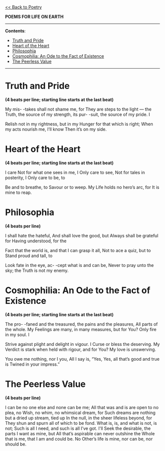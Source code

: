 [<< Back to Poetry](https://pranigopu.github.io/art/poetry)

**POEMS FOR LIFE ON EARTH**

---

**Contents**:

- [Truth and Pride](#truth-and-pride)
- [Heart of the Heart](#heart-of-the-heart)
- [Philosophia](#philosophia)
- [Cosmophilia: An Ode to the Fact of Existence](#cosmophilia-an-ode-to-the-fact-of-existence)
- [The Peerless Value](#the-peerless-value)

---

# Truth and Pride
**(4 beats per line; starting line starts at the last beat)**

My mis-
-takes shall not shame me, for
They are steps to the light — the
Truth, the source of my strength, its pur-
-suit, the source of my pride. I

Relish not in my rightness, but in my
Hunger for that which is right;
When my acts nourish me, I’ll know
Then it’s on my side.

# Heart of the Heart
**(4 beats per line; starting line starts at the last beat)**

I care
Not for what one sees in me, I
Only care to see,
Not for tales in posterity, I
Only care to be, to

Be and to breathe, to
Savour or to weep. My
Life holds no hero’s arc, for
It is mine to reap.

# Philosophia
**(4 beats per line)**

I shall hate the hateful,
And shall love the good, but
Always shall be grateful for
Having understood, for the

Fact that the world is, and that
I can grasp it all,
Not to ace a quiz, but to
Stand proud and tall, to

Look fate in the eye, ac-
-cept what is and can be,
Never to pray unto the sky; the
Truth is not my enemy.

# Cosmophilia: An Ode to the Fact of Existence
**(4 beats per line; starting line starts at the last beat)**

The pro-
-faned and the treasured, the pains and the pleasures,
All parts of the whole. My
Feelings are many, in many measures, but for
You? Only fire in my soul. I

Strive against plight and delight in vigour. I
Curse or bless the deserving. My
Verdict is stark when held with rigour, and for
You? My love is unswerving.

You owe me nothing, nor I you,
All I say is, “Yes,
Yes, all that’s good and true is
Twined in your impress.”

# The Peerless Value
**(4 beats per line)**

I can be no one else and none can be me;
All that was and is are open to no plea, no
Wish, no whim, no whimsical dream, for
Such dreams are nothing but a dried up stream, tied up
In the null, in the sheer lifeless beyond, for
They shun and spurn all of which to be fond.
What is, is, and what is not, is not;
Such is all I need, and such is all I’ve got. I'll
Seek the desirable, the parts I want as mine, but
All that’s aspirable can never outshine the
Whole that is me, that I am and could be. No
Other’s life is mine, nor can be, nor should be.